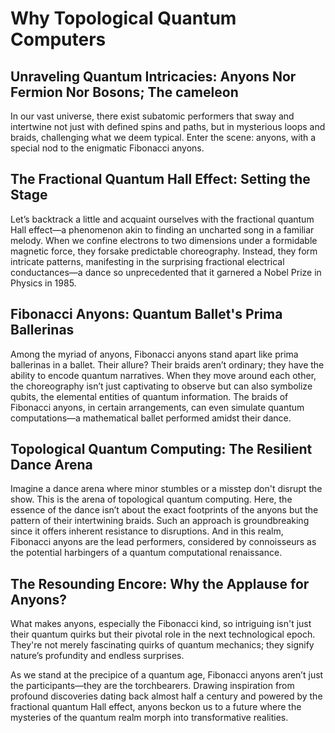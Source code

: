 # Why Topological Quantum Computers

## Unraveling Quantum Intricacies: Anyons Nor Fermion Nor Bosons; The cameleon

In our vast universe, there exist subatomic performers that sway and intertwine not just with defined spins and paths, but in mysterious loops and braids, challenging what we deem typical. Enter the scene: anyons, with a special nod to the enigmatic Fibonacci anyons.

## The Fractional Quantum Hall Effect: Setting the Stage

Let’s backtrack a little and acquaint ourselves with the fractional quantum Hall effect—a phenomenon akin to finding an uncharted song in a familiar melody. When we confine electrons to two dimensions under a formidable magnetic force, they forsake predictable choreography. Instead, they form intricate patterns, manifesting in the surprising fractional electrical conductances—a dance so unprecedented that it garnered a Nobel Prize in Physics in 1985.

## Fibonacci Anyons: Quantum Ballet's Prima Ballerinas

Among the myriad of anyons, Fibonacci anyons stand apart like prima ballerinas in a ballet. Their allure? Their braids aren’t ordinary; they have the ability to encode quantum narratives. When they move around each other, the choreography isn’t just captivating to observe but can also symbolize qubits, the elemental entities of quantum information. The braids of Fibonacci anyons, in certain arrangements, can even simulate quantum computations—a mathematical ballet performed amidst their dance.

## Topological Quantum Computing: The Resilient Dance Arena

Imagine a dance arena where minor stumbles or a misstep don't disrupt the show. This is the arena of topological quantum computing. Here, the essence of the dance isn’t about the exact footprints of the anyons but the pattern of their intertwining braids. Such an approach is groundbreaking since it offers inherent resistance to disruptions. And in this realm, Fibonacci anyons are the lead performers, considered by connoisseurs as the potential harbingers of a quantum computational renaissance.

## The Resounding Encore: Why the Applause for Anyons?

What makes anyons, especially the Fibonacci kind, so intriguing isn't just their quantum quirks but their pivotal role in the next technological epoch. They're not merely fascinating quirks of quantum mechanics; they signify nature’s profundity and endless surprises.

As we stand at the precipice of a quantum age, Fibonacci anyons aren’t just the participants—they are the torchbearers. Drawing inspiration from profound discoveries dating back almost half a century and powered by the fractional quantum Hall effect, anyons beckon us to a future where the mysteries of the quantum realm morph into transformative realities.
